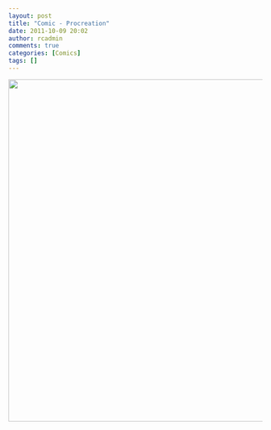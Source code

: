```yaml
---
layout: post
title: "Comic - Procreation"
date: 2011-10-09 20:02
author: rcadmin
comments: true
categories: [Comics]
tags: []
---
```

<a href="http://bitsmack.com/wp/2011/10/09/comic-procreation/ "><img src="http://bitsmack.com/wp/wp-content/uploads/2011/10/20111009.jpg" alt="" title="I know you are more into in Marvel but I don't think they make Kitty Pryde onesies." width="680" height="680" class="alignnone size-full wp-image-2293" /></a>
